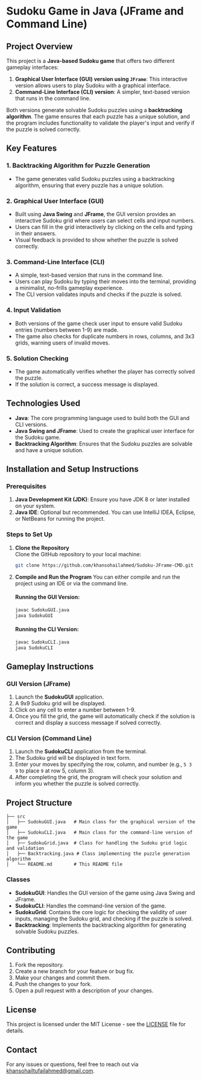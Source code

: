 # Sudoku Game in Java (JFrame and Command Line)

## Project Overview

This project is a **Java-based Sudoku game** that offers two different gameplay interfaces:
1. **Graphical User Interface (GUI) version using `JFrame`**: This interactive version allows users to play Sudoku with a graphical interface.
2. **Command-Line Interface (CLI) version**: A simpler, text-based version that runs in the command line.

Both versions generate solvable Sudoku puzzles using a **backtracking algorithm**. The game ensures that each puzzle has a unique solution, and the program includes functionality to validate the player's input and verify if the puzzle is solved correctly.

## Key Features

### 1. **Backtracking Algorithm for Puzzle Generation**
   - The game generates valid Sudoku puzzles using a backtracking algorithm, ensuring that every puzzle has a unique solution.

### 2. **Graphical User Interface (GUI)**
   - Built using **Java Swing** and **JFrame**, the GUI version provides an interactive Sudoku grid where users can select cells and input numbers.
   - Users can fill in the grid interactively by clicking on the cells and typing in their answers.
   - Visual feedback is provided to show whether the puzzle is solved correctly.

### 3. **Command-Line Interface (CLI)**
   - A simple, text-based version that runs in the command line.
   - Users can play Sudoku by typing their moves into the terminal, providing a minimalist, no-frills gameplay experience.
   - The CLI version validates inputs and checks if the puzzle is solved.

### 4. **Input Validation**
   - Both versions of the game check user input to ensure valid Sudoku entries (numbers between 1-9) are made.
   - The game also checks for duplicate numbers in rows, columns, and 3x3 grids, warning users of invalid moves.

### 5. **Solution Checking**
   - The game automatically verifies whether the player has correctly solved the puzzle.
   - If the solution is correct, a success message is displayed.

## Technologies Used

- **Java**: The core programming language used to build both the GUI and CLI versions.
- **Java Swing and JFrame**: Used to create the graphical user interface for the Sudoku game.
- **Backtracking Algorithm**: Ensures that the Sudoku puzzles are solvable and have a unique solution.

## Installation and Setup Instructions

### Prerequisites

1. **Java Development Kit (JDK)**: Ensure you have JDK 8 or later installed on your system.
2. **Java IDE**: Optional but recommended. You can use IntelliJ IDEA, Eclipse, or NetBeans for running the project.

### Steps to Set Up

1. **Clone the Repository**  
   Clone the GitHub repository to your local machine:
   ```bash
   git clone https://github.com/khansohailahmed/Sudoku-JFrame-CMD.git
   ```

2. **Compile and Run the Program**
   You can either compile and run the project using an IDE or via the command line.

   #### Running the GUI Version:
   ```bash
   javac SudokuGUI.java
   java SudokuGUI
   ```

   #### Running the CLI Version:
   ```bash
   javac SudokuCLI.java
   java SudokuCLI
   ```

## Gameplay Instructions

### GUI Version (JFrame)
1. Launch the **SudokuGUI** application.
2. A 9x9 Sudoku grid will be displayed.
3. Click on any cell to enter a number between 1-9.
4. Once you fill the grid, the game will automatically check if the solution is correct and display a success message if solved correctly.

### CLI Version (Command Line)
1. Launch the **SudokuCLI** application from the terminal.
2. The Sudoku grid will be displayed in text form.
3. Enter your moves by specifying the row, column, and number (e.g., `5 3 9` to place `9` at row 5, column 3).
4. After completing the grid, the program will check your solution and inform you whether the puzzle is solved correctly.

## Project Structure

```
├── src
│   ├── SudokuGUI.java   # Main class for the graphical version of the game
│   ├── SudokuCLI.java   # Main class for the command-line version of the game
│   ├── SudokuGrid.java  # Class for handling the Sudoku grid logic and validation
│   ├── Backtracking.java # Class implementing the puzzle generation algorithm
│   └── README.md        # This README file
```

### Classes

- **SudokuGUI**: Handles the GUI version of the game using Java Swing and JFrame.
- **SudokuCLI**: Handles the command-line version of the game.
- **SudokuGrid**: Contains the core logic for checking the validity of user inputs, managing the Sudoku grid, and checking if the puzzle is solved.
- **Backtracking**: Implements the backtracking algorithm for generating solvable Sudoku puzzles.

## Contributing

1. Fork the repository.
2. Create a new branch for your feature or bug fix.
3. Make your changes and commit them.
4. Push the changes to your fork.
5. Open a pull request with a description of your changes.

## License

This project is licensed under the MIT License - see the [LICENSE](LICENSE) file for details.

## Contact

For any issues or questions, feel free to reach out via khansohailtufailahmed@gmail.com.
